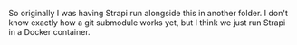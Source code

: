 So originally I was having Strapi run alongside this in another folder. I don't know exactly how a git submodule works yet, but I think we just run Strapi in a Docker container.

